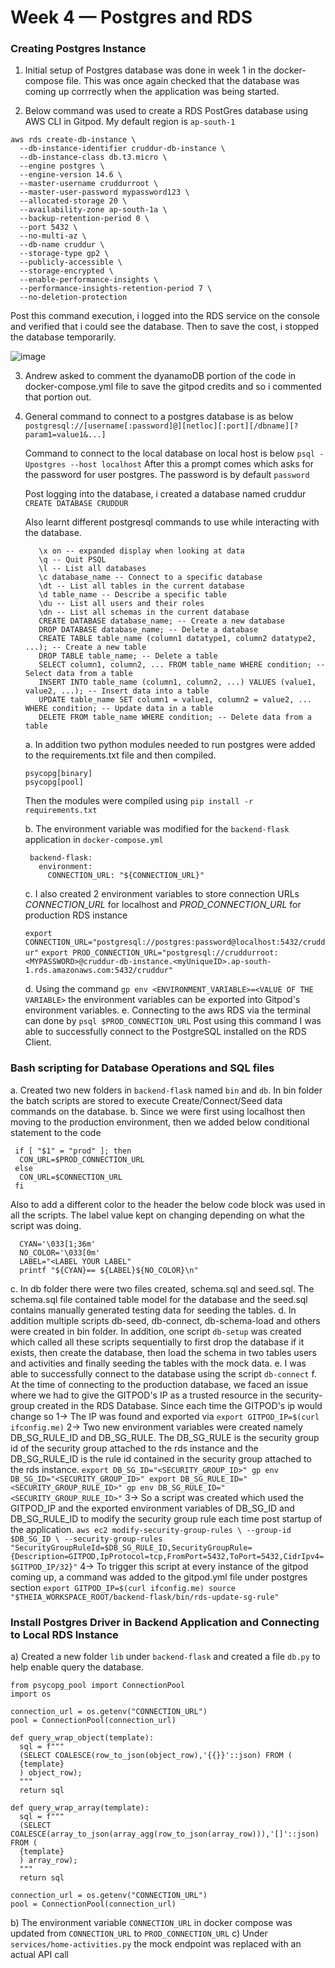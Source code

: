 # Week 4 — Postgres and RDS

### Creating Postgres Instance 
1) Initial setup of Postgres database was done in week 1 in the docker-compose file. This was once again checked that the database was coming up corrrectly when the application was being started. 

2) Below command was used to create a RDS PostGres database using AWS CLI in Gitpod. My default region is ```ap-south-1``` 

```
aws rds create-db-instance \
  --db-instance-identifier cruddur-db-instance \
  --db-instance-class db.t3.micro \
  --engine postgres \
  --engine-version 14.6 \
  --master-username cruddurroot \
  --master-user-password mypassword123 \
  --allocated-storage 20 \
  --availability-zone ap-south-1a \
  --backup-retention-period 0 \
  --port 5432 \
  --no-multi-az \
  --db-name cruddur \
  --storage-type gp2 \
  --publicly-accessible \
  --storage-encrypted \
  --enable-performance-insights \
  --performance-insights-retention-period 7 \
  --no-deletion-protection
```

Post this command execution, i logged into the RDS service on the console and verified that i could see the database. Then to save the cost, i stopped the database temporarily. 

![image](https://github.com/KislayaSrivastava/aws-bootcamp-cruddur-2023/assets/40534292/b7f1b70e-3f09-4c69-923d-528ce983982f)

3) Andrew asked to comment the dyanamoDB portion of the code in docker-compose.yml file to save the gitpod credits and so i commented that portion out. 

4) General command to connect to a postgres database is as below
   ```  postgresql://[username[:password]@][netloc][:port][/dbname][?param1=value1&...]    ```

   Command to connect to the local database on local host is below
   ```psql -Upostgres --host localhost```
   After this a prompt comes which asks for the password for user postgres. The password is by default ```password```

   Post logging into the database, i created a database named cruddur
   ```CREATE DATABASE CRUDDUR```

   Also learnt different postgresql commands to use while interacting with the database.

   ```
      \x on -- expanded display when looking at data
      \q -- Quit PSQL
      \l -- List all databases
      \c database_name -- Connect to a specific database
      \dt -- List all tables in the current database
      \d table_name -- Describe a specific table
      \du -- List all users and their roles
      \dn -- List all schemas in the current database
      CREATE DATABASE database_name; -- Create a new database
      DROP DATABASE database_name; -- Delete a database
      CREATE TABLE table_name (column1 datatype1, column2 datatype2, ...); -- Create a new table
      DROP TABLE table_name; -- Delete a table
      SELECT column1, column2, ... FROM table_name WHERE condition; -- Select data from a table
      INSERT INTO table_name (column1, column2, ...) VALUES (value1, value2, ...); -- Insert data into a table
      UPDATE table_name SET column1 = value1, column2 = value2, ... WHERE condition; -- Update data in a table
      DELETE FROM table_name WHERE condition; -- Delete data from a table
   ```

   a. In addition two python modules needed to run postgres were added to the requirements.txt file and then compiled.

   ```
   psycopg[binary]
   psycopg[pool]
   ```
   Then the modules were compiled using 
   ```pip install -r requirements.txt```

   b. The environment variable was modified for the ```backend-flask``` application in ```docker-compose.yml```
   ```
    backend-flask:
      environment:
        CONNECTION_URL: "${CONNECTION_URL}"
   ```
   c. I also created 2 environment variables to store connection URLs *CONNECTION_URL* for localhost and *PROD_CONNECTION_URL* for production RDS instance

   ```export CONNECTION_URL="postgresql://postgres:password@localhost:5432/cruddur"```
   ```export PROD_CONNECTION_URL="postgresql://cruddurroot:<MYPASSWORD>@cruddur-db-instance.<myUniqueID>.ap-south-1.rds.amazonaws.com:5432/cruddur"  ```

   
   d. Using the command ```gp env <ENVIRONMENT_VARIABLE>=<VALUE OF THE VARIABLE>``` the environment variables can be exported into Gitpod's environment variables.
   e. Connecting to the aws RDS via the terminal can done by ```psql $PROD_CONNECTION_URL```
   Post using this command I was able to successfully connect to the PostgreSQL installed on the RDS Client. 

### Bash scripting for Database Operations and SQL files

  a. Created two new folders in ```backend-flask``` named ```bin``` and ```db```. In bin folder the batch scripts are stored to execute Create/Connect/Seed data commands on the database. 
  b. Since we were first using localhost then moving to the production environment, then we added below conditional statement to the code 

  ```
   if [ "$1" = "prod" ]; then
    CON_URL=$PROD_CONNECTION_URL
   else
    CON_URL=$CONNECTION_URL
   fi 
  ```

  Also to add a different color to the header the below code block was used in all the scripts. The label value kept on changing depending on what the script was doing. 

  ```
    CYAN='\033[1;36m'
    NO_COLOR='\033[0m'
    LABEL="<LABEL YOUR LABEL"
    printf "${CYAN}== ${LABEL}${NO_COLOR}\n"
  ```

  c. In db folder there were two files created, schema.sql and seed.sql. The schema.sql file contained table model for the database and the seed.sql contains manually generated testing data for seeding the tables. 
  d. In addition multiple scripts db-seed, db-connect, db-schema-load and others were created in bin folder. In addition, one script ```db-setup``` was created which called all these scripts sequentially to first drop the database if it exists, then create the database, then load the schema in two tables users and activities and finally seeding the tables with the mock data.
  e. I was able to successfully connect to the database using the script ```db-connect```
  f. At the time of connecting to the production database, we faced an issue where we had to give the GITPOD's IP as a trusted resource in the security-group created in the RDS Database. Since each time the GITPOD's ip would change so 
    1-> The IP was found and exported via ```export GITPOD_IP=$(curl ifconfig.me)```
    2-> Two new environment variables were created namely DB_SG_RULE_ID and DB_SG_RULE. The DB_SG_RULE is the security group id of the security group attached to the rds instance and the DB_SG_RULE_ID is the rule id contained in the security group attached to the rds instance. 
    ```
      export DB_SG_ID="<SECURITY_GROUP_ID>"
      gp env DB_SG_ID="<SECURITY_GROUP_ID>"
      export DB_SG_RULE_ID="<SECURITY_GROUP_RULE_ID>"
      gp env DB_SG_RULE_ID="<SECURITY_GROUP_RULE_ID>"
    ```
    3-> So a script was created which used the GITPOD_IP and the exported environment variables of DB_SG_ID and DB_SG_RULE_ID to modify the security group rule each time post startup of the application. 
    ```
      aws ec2 modify-security-group-rules \
      --group-id $DB_SG_ID \
      --security-group-rules "SecurityGroupRuleId=$DB_SG_RULE_ID,SecurityGroupRule={Description=GITPOD,IpProtocol=tcp,FromPort=5432,ToPort=5432,CidrIpv4=$GITPOD_IP/32}"
    ```
    4-> To trigger this script at every instance of the gitpod coming up, a command was added to the gitpod.yml file under postgres section 
      ```
        export GITPOD_IP=$(curl ifconfig.me)
        source "$THEIA_WORKSPACE_ROOT/backend-flask/bin/rds-update-sg-rule"
      ```
### Install Postgres Driver in Backend Application and Connecting to Local RDS Instance

a) Created a new folder ```lib``` under ```backend-flask``` and created a file ```db.py``` to help enable query the database.
```
from psycopg_pool import ConnectionPool
import os

connection_url = os.getenv("CONNECTION_URL")
pool = ConnectionPool(connection_url)

def query_wrap_object(template):
  sql = f"""
  (SELECT COALESCE(row_to_json(object_row),'{{}}'::json) FROM (
  {template}
  ) object_row);
  """
  return sql

def query_wrap_array(template):
  sql = f"""
  (SELECT COALESCE(array_to_json(array_agg(row_to_json(array_row))),'[]'::json) FROM (
  {template}
  ) array_row);
  """
  return sql

connection_url = os.getenv("CONNECTION_URL")
pool = ConnectionPool(connection_url)
```

b) The environment variable ```CONNECTION_URL``` in docker compose was updated from ```CONNECTION_URL``` to ```PROD_CONNECTION_URL```
c) Under ```services/home-activities.py``` the mock endpoint was replaced with an actual API call


   

   
